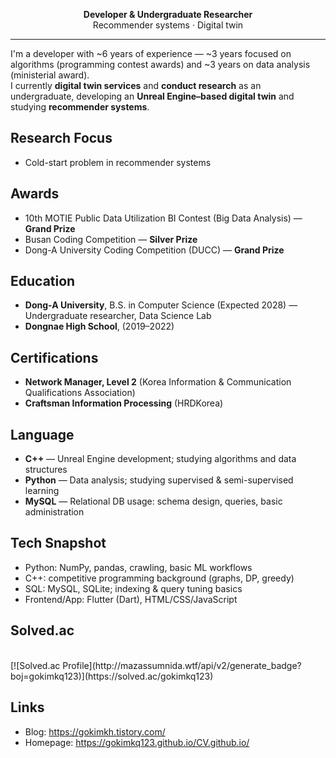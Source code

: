 <div align="center">

**Developer & Undergraduate Researcher**  
Recommender systems · Digital twin

</div>

---

I'm a developer with ~6 years of experience — ~3 years focused on algorithms (programming contest awards) and ~3 years on data analysis (ministerial award).  
I currently **digital twin services** and **conduct research** as an undergraduate, developing an **Unreal Engine–based digital twin** and studying **recommender systems**.


## Research Focus
- Cold-start problem in recommender systems

## Awards
- 10th MOTIE Public Data Utilization BI Contest (Big Data Analysis) — **Grand Prize**
- Busan Coding Competition — **Silver Prize**
- Dong-A University Coding Competition (DUCC) — **Grand Prize**

## Education
- **Dong-A University**, B.S. in Computer Science (Expected 2028) — Undergraduate researcher, Data Science Lab  
- **Dongnae High School**, (2019–2022)

## Certifications
- **Network Manager, Level 2** (Korea Information & Communication Qualifications Association)  
- **Craftsman Information Processing** (HRDKorea)

## Language
- **C++** — Unreal Engine development; studying algorithms and data structures  
- **Python** — Data analysis; studying supervised & semi-supervised learning  
- **MySQL** — Relational DB usage: schema design, queries, basic administration

## Tech Snapshot
- Python: NumPy, pandas, crawling, basic ML workflows  
- C++: competitive programming background (graphs, DP, greedy)  
- SQL: MySQL, SQLite; indexing & query tuning basics  
- Frontend/App: Flutter (Dart), HTML/CSS/JavaScript

## Solved.ac
<br>
[![Solved.ac Profile](http://mazassumnida.wtf/api/v2/generate_badge?boj=gokimkq123)](https://solved.ac/gokimkq123)

## Links
- Blog: https://gokimkh.tistory.com/  
- Homepage: https://gokimkq123.github.io/CV.github.io/
